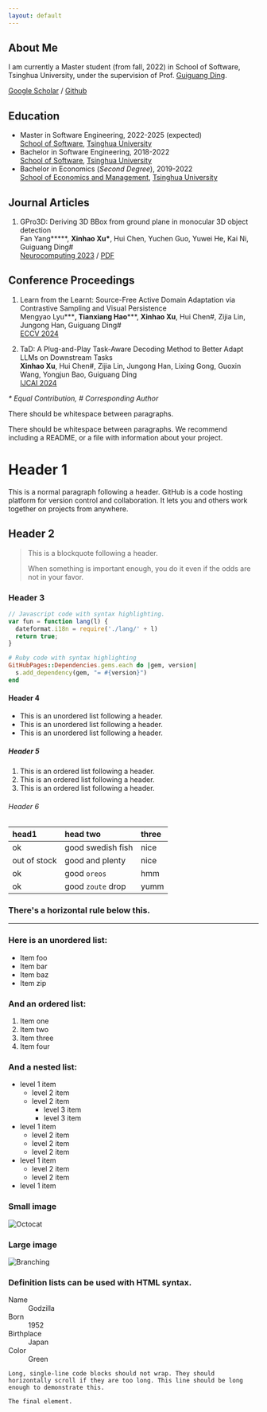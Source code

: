 ```yaml
---
layout: default
---
```


## About Me

I am currently a Master student (from fall, 2022) in School of Software, Tsinghua University, under the supervision of Prof. [Guiguang Ding](https://www.thss.tsinghua.edu.cn/en/faculty/guiguangding.htm).
<!-- My research interests lie in deep and scientific learning, especially science-inspired model architectures. My research goal is to model this ever-changing and non-stationary world through scientific and interpretable deep models. Besides, I also devote myself to promoting research to valuable real-world applications. -->

<!-- Text can be **bold**, _italic_, or ~~strikethrough~~. -->

[Google Scholar](https://scholar.google.com/citations?user=QuzdK0MAAAAJ) / [Github](https://github.com/Ocean-627)

## Education

*   Master in Software Engineering, 2022-2025 (expected)<br>
    [School of Software](https://www.thss.tsinghua.edu.cn/en/index.htm), [Tsinghua University](https://www.tsinghua.edu.cn/en/)
*   Bachelor in Software Engineering, 2018-2022<br>
    [School of Software](https://www.thss.tsinghua.edu.cn/en/index.htm), [Tsinghua University](https://www.tsinghua.edu.cn/en/)
*   Bachelor in Economics (_Second Degree_), 2019-2022<br>
    [School of Economics and Management](https://www.sem.tsinghua.edu.cn/en/), [Tsinghua University](https://www.tsinghua.edu.cn/en/)

<!-- *   This is an unordered list following a header.
*   This is an unordered list following a header. -->

## Journal Articles

1.  GPro3D: Deriving 3D BBox from ground plane in monocular 3D object detection<br>
Fan Yang**\***, **Xinhao Xu\***, Hui Chen, Yuchen Guo, Yuwei He, Kai Ni, Guiguang Ding#<br>
[Neurocomputing 2023](https://www.sciencedirect.com/journal/neurocomputing) / [PDF](http://ise.thss.tsinghua.edu.cn/MIG/2023-1.pdf)

## Conference Proceedings

1. Learn from the Learnt: Source-Free Active Domain Adaptation via Contrastive Sampling and Visual Persistence<br>
Mengyao Lyu**\***, Tianxiang Hao**\***, **Xinhao Xu**, Hui Chen#, Zijia Lin, Jungong Han, Guiguang Ding#<br>
[ECCV 2024](https://eccv2024.ecva.net/)

2.  TaD: A Plug-and-Play Task-Aware Decoding Method to Better Adapt LLMs on Downstream Tasks<br>
**Xinhao Xu**, Hui Chen#, Zijia Lin, Jungong Han, Lixing Gong, Guoxin Wang, Yongjun Bao, Guiguang Ding<br>
[IJCAI 2024](https://ijcai24.org/)

_* Equal Contribution, # Corresponding Author_

There should be whitespace between paragraphs.

There should be whitespace between paragraphs. We recommend including a README, or a file with information about your project.

# Header 1

This is a normal paragraph following a header. GitHub is a code hosting platform for version control and collaboration. It lets you and others work together on projects from anywhere.

## Header 2

> This is a blockquote following a header.
>
> When something is important enough, you do it even if the odds are not in your favor.

### Header 3

```js
// Javascript code with syntax highlighting.
var fun = function lang(l) {
  dateformat.i18n = require('./lang/' + l)
  return true;
}
```

```ruby
# Ruby code with syntax highlighting
GitHubPages::Dependencies.gems.each do |gem, version|
  s.add_dependency(gem, "= #{version}")
end
```

#### Header 4

*   This is an unordered list following a header.
*   This is an unordered list following a header.
*   This is an unordered list following a header.

##### Header 5

1.  This is an ordered list following a header.
2.  This is an ordered list following a header.
3.  This is an ordered list following a header.

###### Header 6

| head1        | head two          | three |
|:-------------|:------------------|:------|
| ok           | good swedish fish | nice  |
| out of stock | good and plenty   | nice  |
| ok           | good `oreos`      | hmm   |
| ok           | good `zoute` drop | yumm  |

### There's a horizontal rule below this.

* * *

### Here is an unordered list:

*   Item foo
*   Item bar
*   Item baz
*   Item zip

### And an ordered list:

1.  Item one
1.  Item two
1.  Item three
1.  Item four

### And a nested list:

- level 1 item
  - level 2 item
  - level 2 item
    - level 3 item
    - level 3 item
- level 1 item
  - level 2 item
  - level 2 item
  - level 2 item
- level 1 item
  - level 2 item
  - level 2 item
- level 1 item

### Small image

![Octocat](https://github.githubassets.com/images/icons/emoji/octocat.png)

### Large image

![Branching](https://guides.github.com/activities/hello-world/branching.png)


### Definition lists can be used with HTML syntax.

<dl>
<dt>Name</dt>
<dd>Godzilla</dd>
<dt>Born</dt>
<dd>1952</dd>
<dt>Birthplace</dt>
<dd>Japan</dd>
<dt>Color</dt>
<dd>Green</dd>
</dl>

```
Long, single-line code blocks should not wrap. They should horizontally scroll if they are too long. This line should be long enough to demonstrate this.
```

```
The final element.
```
